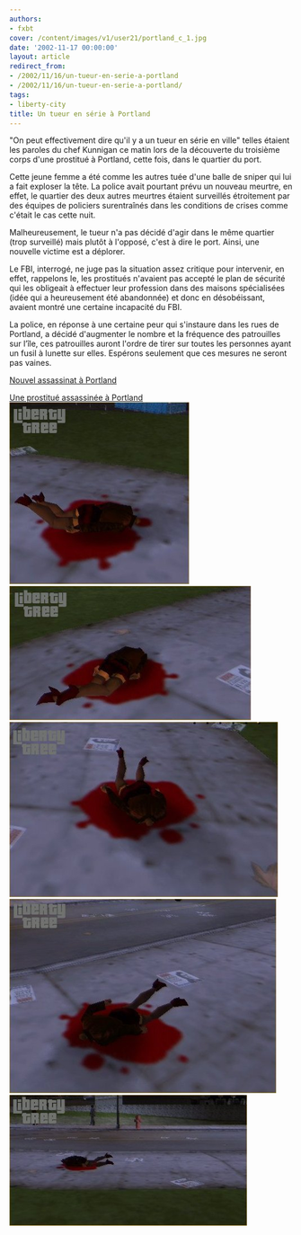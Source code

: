 ```yaml
---
authors:
- fxbt
cover: /content/images/v1/user21/portland_c_1.jpg
date: '2002-11-17 00:00:00'
layout: article
redirect_from:
- /2002/11/16/un-tueur-en-serie-a-portland
- /2002/11/16/un-tueur-en-serie-a-portland/
tags:
- liberty-city
title: Un tueur en série à Portland
---
```



"On peut effectivement dire qu'il y a un tueur en série en ville" telles étaient les paroles du chef Kunnigan ce matin lors de la découverte du troisième corps d'une prostitué à Portland, cette fois, dans le quartier du port.

Cette jeune femme a été comme les autres tuée d'une balle de sniper qui lui a fait exploser la tête. La police avait pourtant prévu un nouveau meurtre, en effet, le quartier des deux autres meurtres étaient surveillés étroitement par des équipes de policiers surentraînés dans les conditions de crises comme c'était le cas cette nuit.

Malheureusement, le tueur n'a pas décidé d'agir dans le même quartier (trop surveillé) mais plutôt à l'opposé, c'est à dire le port. Ainsi, une nouvelle victime est a déplorer.

Le FBI, interrogé, ne juge pas la situation assez critique pour intervenir, en effet, rappelons le, les prostitués n'avaient pas accepté le plan de sécurité qui les obligeait à effectuer leur profession dans des maisons spécialisées (idée qui a heureusement été abandonnée) et donc en désobéissant, avaient montré une certaine incapacité du FBI.

La police, en réponse à une certaine peur qui s'instaure dans les rues de Portland, a décidé d'augmenter le nombre et la fréquence des patrouilles sur l’île, ces patrouilles auront l'ordre de tirer sur toutes les personnes ayant un fusil à lunette sur elles. Espérons seulement que ces mesures ne seront pas vaines.

[Nouvel assassinat à Portland](/2002/11/15/nouvel-assassinat-a-portland/)

[Une prostitué assassinée à Portland](/2002/11/13/une-prostitue-assassinee-a-portland/0)
![](/content/images/v1/user21/portland_c_1.jpg)
![](/content/images/v1/user21/portland_c_2.jpg)
![](/content/images/v1/user21/portland_c_3.jpg)
![](/content/images/v1/user21/portland_c_4.jpg)
![](/content/images/v1/user21/portland_c_5.jpg)